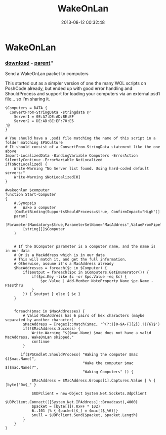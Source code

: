 ﻿---
pid:            4381
parent:         4376
children:       
poster:         Joel Bennett
title:          WakeOnLan
date:           2013-08-12 00:32:48
format:         posh
---

# WakeOnLan

### [download](4381.ps1) - [parent](4376.md)"

Send a WakeOnLan packet to computers

This started out as a simpler version of one the many WOL scripts on PoshCode already, but ended up with good error handling and ShouldProcess and support for loading your computers via an external psd1 file... so I'm sharing it.

```posh
$Computers = DATA {
  ConvertFrom-StringData -stringdata @'
    Server1 = 0E:A7:DE:AD:BE:EF
    Server2 = DE:AD:BE:EF:70:E5
'@
}

# You should have a .psd1 file matching the name of this script in a folder matching $PSCulture
# It should consist of a ConvertFrom-StringData statement like the one above
Import-LocalizedData -BindingVariable Computers -ErrorAction SilentlyContinue -ErrorVariable NotLocalized
if($NotLocalized) {
	Write-Warning "No Server list found. Using hard-coded default servers:"
	Write-Warning $NotLocalized[0]
}

#wakeonlan $computer
function Start-Computer
{
	#.Synopsis
	#   Wake a computer
	[CmdletBinding(SupportsShouldProcess=$true, ConfirmImpact="High")]
	param(
		[Parameter(Mandatory=$true,ParameterSetName="MacAddress",ValueFromPipeline=$true,ValueFromPipelineByPropertyName=$true,ValueFromRemainingArguments=$true)]
		[string[]]$Computer
	)


	# If the $Computer parameter is a computer name, and the name is in our data
	# Or is a MacAddress which is in our data
	# This will match it, and get the full information.
	# Otherwise, assume it's a MacAddress already
	$MacAddresses = foreach($c in $Computer) {
		if($output = foreach($pc in $Computers.GetEnumerator()) {
			if($pc.Key -like $c -or $pc.Value -eq $c) { 
				$pc.Value | Add-Member NoteProperty Name $pc.Name -Passthru
			}
		}) { $output } else { $c }
	}


	foreach($mac in $MacAddresses) {
		# Valid MacAddress has 6 pairs of hex characters (maybe separated by another character)
		$MacAddress = [regex]::Match($mac, '^(?:([0-9A-F]{2}).?){6}$')
		if(!$MacAddress.Success) {
			Write-Warning "$($mac.Name) $mac does not have a valid MacAddress. WakeOnLan skipped."
			continue
		}

	   if($PSCmdlet.ShouldProcess( "Waking the computer $mac $($mac.Name)",
	                               "Wake the computer $mac $($mac.Name)?",
	                               "Waking Computers" )) {

			$MacAddress = $MacAddress.Groups[1].Captures.Value | % { [byte]"0x$_" }

			$UDPclient = new-Object System.Net.Sockets.UdpClient
			$UDPclient.Connect(([System.Net.IPAddress]::Broadcast),4000)
			$packet = [byte[]](,0xFF * 102)
			6..101 |% { $packet[$_] = $mac[($_%6)]}
			$null = $UDPclient.Send($packet, $packet.Length)
		}
	}
}
```
